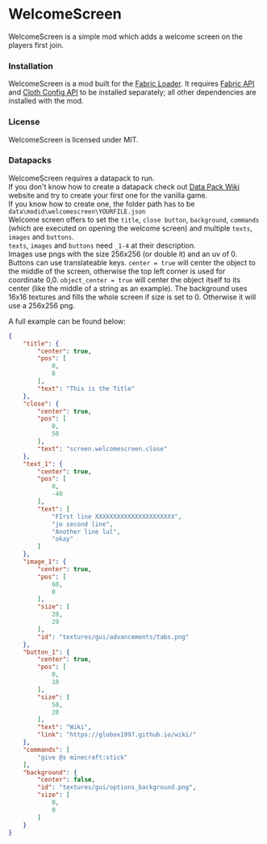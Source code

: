 # WelcomeScreen
WelcomeScreen is a simple mod which adds a welcome screen on the players first join.

### Installation
WelcomeScreen is a mod built for the [Fabric Loader](https://fabricmc.net/). It requires [Fabric API](https://www.curseforge.com/minecraft/mc-mods/fabric-api) and [Cloth Config API](https://www.curseforge.com/minecraft/mc-mods/cloth-config) to be installed separately; all other dependencies are installed with the mod.

### License
WelcomeScreen is licensed under MIT.

### Datapacks
WelcomeScreen requires a datapack to run.  
If you don't know how to create a datapack check out [Data Pack Wiki](https://minecraft.fandom.com/wiki/Data_Pack)
website and try to create your first one for the vanilla game.  
If you know how to create one, the folder path has to be ```data\modid\welcomescreen\YOURFILE.json```  
Welcome screen offers to set the ``title``, ``close button``, ``background``, ``commands`` (which are executed on opening the welcome screen) and multiple ``texts``, ``images`` and ``buttons``.  
``texts``, ``images`` and ``buttons`` need `_1-4` at their description.  
Images use pngs with the size 256x256 (or double it) and an uv of 0.  
Buttons can use translateable keys. `center = true` will center the object to the middle of the screen, otherwise the top left corner is used for coordinate 0,0. `object_center = true` will center the object itself to its center (like the middle of a string as an example).
The background uses 16x16 textures and fills the whole screen if size is set to 0. Otherwise it will use a 256x256 png.

A full example can be found below:
```json
{
    "title": {
        "center": true,
        "pos": [
            0,
            8
        ],
        "text": "This is the Title"
    },
    "close": {
        "center": true,
        "pos": [
            0,
            50
        ],
        "text": "screen.welcomescreen.close"
    },
    "text_1": {
        "center": true,
        "pos": [
            0,
            -40
        ],
        "text": [
            "FIrst line XXXXXXXXXXXXXXXXXXXXXX",
            "jo second line",
            "Another line lul",
            "okay"
        ]
    },
    "image_1": {
        "center": true,
        "pos": [
            60,
            0
        ],
        "size": [
            28,
            29
        ],
        "id": "textures/gui/advancements/tabs.png"
    },
    "button_1": {
        "center": true,
        "pos": [
            0,
            10
        ],
        "size": [
            50,
            20
        ],
        "text": "Wiki",
        "link": "https://globox1997.github.io/wiki/"
    },
    "commands": [
        "give @s minecraft:stick"
    ],
    "background": {
        "center": false,
        "id": "textures/gui/options_background.png",
        "size": [
            0,
            0
        ]
    }
}
```